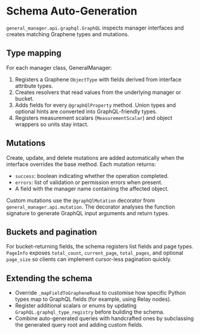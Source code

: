 # Schema Auto-Generation

`general_manager.api.graphql.GraphQL` inspects manager interfaces and creates matching Graphene types and mutations. 

## Type mapping

For each manager class, GeneralManager:

1. Registers a Graphene `ObjectType` with fields derived from interface attribute types.
2. Creates resolvers that read values from the underlying manager or bucket.
3. Adds fields for every `@graphQlProperty` method. Union types and optional hints are converted into GraphQL-friendly types.
4. Registers measurement scalars (`MeasurementScalar`) and object wrappers so units stay intact.

## Mutations

Create, update, and delete mutations are added automatically when the interface overrides the base method. Each mutation returns:

- `success`: boolean indicating whether the operation completed.
- `errors`: list of validation or permission errors when present.
- A field with the manager name containing the affected object.

Custom mutations use the `@graphQlMutation` decorator from `general_manager.api.mutation`. The decorator analyses the function signature to generate GraphQL input arguments and return types.

## Buckets and pagination

For bucket-returning fields, the schema registers list fields and page types. `PageInfo` exposes `total_count`, `current_page`, `total_pages`, and optional `page_size` so clients can implement cursor-less pagination quickly.

## Extending the schema

- Override `_mapFieldToGrapheneRead` to customise how specific Python types map to GraphQL fields (for example, using Relay nodes).
- Register additional scalars or enums by updating `GraphQL.graphql_type_registry` before building the schema.
- Combine auto-generated queries with handcrafted ones by subclassing the generated query root and adding custom fields.
